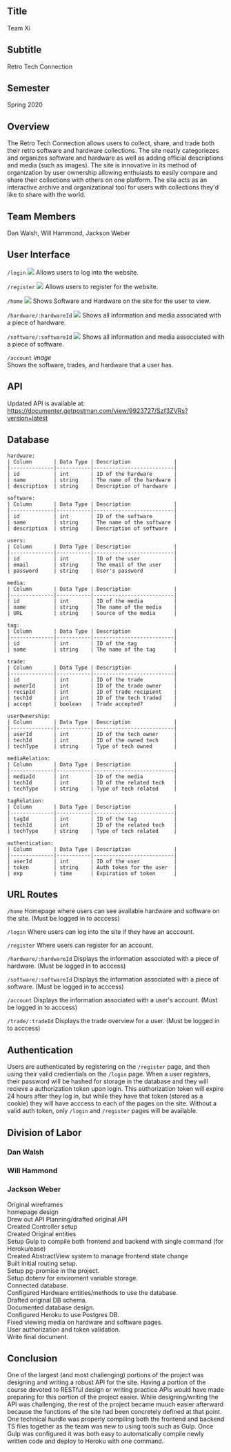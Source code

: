 Title
-----
Team Xi

Subtitle
--------
Retro Tech Connection

Semester
--------
Spring 2020

Overview
---------
The Retro Tech Connection allows users to collect, share, and trade both their retro software and hardware collections. The site neatly categoriezes and organizes software and hardware as well as adding official descriptions and media (such as images). The site is innovative in its method of organization by user ownership allowing enthuiasts to easily compare and share their collections with others on one platform. The site acts as an interactive archive and organizational tool for users with collections they'd like to share with the world.

Team Members
------------
Dan Walsh, Will Hammond, Jackson Weber

User Interface
--------------
`/login`
![](images/login.png)
Allows users to log into the website.

`/register`
![](images/register.png)
Allows users to register for the website.

`/home`
![](images/home.png)
Shows Software and Hardware on the site for the user to view.

`/hardware/:hardwareId`
![](images/hardware.png)
Shows all information and media associated with a piece of hardware.

`/software/:softwareId`
![](images/software.png)
Shows all information and media assocciated with a piece of software.

`/account`
*image*</br>
Shows the software, trades, and hardware that a user has.

API
----
Updated API is available at:</br>
https://documenter.getpostman.com/view/9923727/Szf3ZVRs?version=latest

Database
---------
```
hardware:
| Column       | Data Type | Description              |
|--------------|-----------|--------------------------|
| id           | int       | ID of the hardware       |
| name         | string    | The name of the hardware |
| description  | string    | Description of hardware  |
```
```
software:
| Column       | Data Type | Description              |
|--------------|-----------|--------------------------|
| id           | int       | ID of the software       |
| name         | string    | The name of the software |
| description  | string    | Description of software  |
```
```
users:
| Column       | Data Type | Description              |
|--------------|-----------|--------------------------|
| id           | int       | ID of the user           |
| email        | string    | The email of the user    |
| password     | string    | User's password          |
```
```
media:
| Column       | Data Type | Description              |
|--------------|-----------|--------------------------|
| id           | int       | ID of the media          |
| name         | string    | The name of the media    |
| URL          | string    | Source of the media      |
```
```
tag:
| Column       | Data Type | Description              |
|--------------|-----------|--------------------------|
| id           | int       | ID of the tag            |
| name         | string    | The name of the tag      |
```
```
trade:
| Column       | Data Type | Description              |
|--------------|-----------|--------------------------|
| id           | int       | ID of the trade          |
| ownerId      | int       | ID of the trade owner    |
| recipId      | int       | ID of trade recipient    |
| techId       | int       | ID of the tech traded    |
| accept       | boolean   | Trade accepted?          |
```
```
userOwnership:
| Column       | Data Type | Description              |
|--------------|-----------|--------------------------|
| userId       | int       | ID of the tech owner     |
| techId       | int       | ID of the owned tech     |
| techType     | string    | Type of tech owned       |
```
```
mediaRelation:
| Column       | Data Type | Description              |
|--------------|-----------|--------------------------|
| mediaId      | int       | ID of the media          |
| techId       | int       | ID of the related tech   |
| techType     | string    | Type of tech related     |
```
```
tagRelation:
| Column       | Data Type | Description              |
|--------------|-----------|--------------------------|
| tagId        | int       | ID of the tag            |
| techId       | int       | ID of the related tech   |
| techType     | string    | Type of tech related     |
```
```
authentication:
| Column       | Data Type | Description              |
|--------------|-----------|--------------------------|
| userId       | int       | ID of the user           |
| token        | string    | Auth token for the user  |
| exp          | time      | Expiration of token      |
```

URL Routes
-----------
`/home`  Homepage where users can see available hardware and software on the site. (Must be logged in to acccess)

`/login`  Where users can log into the site if they have an acccount.

`/register`  Where users can register for an account.

`/hardware/:hardwareId`  Displays the information associated with a piece of hardware. (Must be logged in to acccess)

`/software/:softwareId`  Displays the information associated with a piece of software. (Must be logged in to acccess)

`/account`  Displays the information associated with a user's account. (Must be logged in to acccess)

`/trade/:tradeId`  Displays the trade overview for a user. (Must be logged in to acccess)


Authentication
---------------
Users are authenticated by registering on the `/register` page, and then using their valid credientials on the `/login` page.
When a user registers, their password will be hashed for storage in the database and they will recieve a authorization token
upon login. This authorization token will expire 24 hours after they log in, but while they have that token (stored as a cookie)
they will have acccess to each of the pages on the site. Without a valid auth token, only `/login` and `/register` pages will
be available.

Division of Labor
------------------
### Dan Walsh ###

### Will Hammond ###

### Jackson Weber ###
Original wireframes</br>
homepage design</br>
Drew out API Planning/drafted original API</br>
Created Controller setup</br>
Created Original entities</br>
Setup Gulp to compile both frontend and backend with single command (for Heroku/ease)</br>
Created AbstractView system to manage frontend state change</br>
Built initial routing setup.</br>
Setup pg-promise in the project.</br>
Setup dotenv for enviroment variable storage.</br>
Connected database.</br>
Configured Hardware entities/methods to use the database.</br>
Drafted original DB schema.</br>
Documented database design.</br>
Configured Heroku to use Postgres DB.</br>
Fixed viewing media on hardware and software pages.</br>
User authorization and token validation.</br>
Write final document.</br>

Conclusion
----------
One of the largest (and most challenging) portions of the project was designing and writing a robust API for the site. Having
a portion of the course devoted to RESTful design or writing practice APIs would have made preparing for this portion of the
project easier. While designing/writing the API was challenging, the rest of the project became muuch easier afterward because
the functions of the site had been concretely defined at that point. One technical hurdle was properly compiling both the
frontend and backend TS files together as the team was new to using tools such as Gulp. Once Gulp was configured it was both
easy to automatically compile newly written code and deploy to Heroku with one command.
